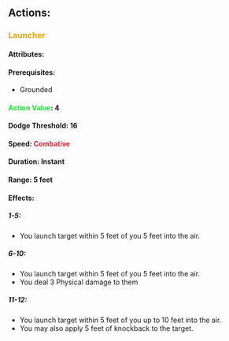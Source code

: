 ## Actions:
### <span style="font-weight:bold;color:rgb(240, 164, 0)">Launcher</span>
#### Attributes:
#### Prerequisites: 
- Grounded
#### <span style="font-weight:bold;color:rgb(33, 235, 60)">Action Value</span>: 4
#### Dodge Threshold:  16
#### Speed: <span style="font-weight:bold; color:rgb(235, 33, 53)">Combative</span>
#### Duration: Instant
#### Range: 5 feet
#### Effects:
##### 1-5:
- You launch target within 5 feet of you 5 feet into the air. 
##### 6-10:
- You launch target within 5 feet of you 5 feet into the air.
- You deal 3 Physical damage to them
##### 11-12:
- You launch target within 5 feet of you up to 10 feet into the air.
- You may also apply 5 feet of knockback to the target.
